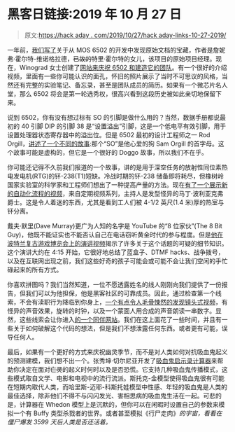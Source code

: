 # 黑客日链接:2019 年 10 月 27 日

> 原文:[https://hack aday . com/2019/10/27/hack aday-links-10-27-2019/](https://hackaday.com/2019/10/27/hackaday-links-october-27-2019/)

一年前，[我们写了](https://hackaday.com/2018/08/05/hackaday-links-august-5-2018/)关于从 MOS 6502 的开发中发现原始文档的宝藏，作者是詹妮弗·霍尔特-维诺格拉德，~~已故的~~特里·霍尔特的女儿，该项目的原始项目经理。现在，Winograd 女士创建了[网站来庆祝 6502 和建造它的团队](http://www.team6502.org/)。有一个很好的介绍视频，里面有一些你可能认识的面孔，怀旧的照片展示了当时不可思议的风格，当然还有完整的实验笔记、备忘录，甚至是团队成员的简历。如果有一个微芯片名人堂，那么 6502 将会是第一轮选秀权，很高兴看到这段历史被如此亲切地保留下来。

说到 6502，你有没有想过标有 SO 的引脚是做什么用的？当然，数据手册都说最初的 40 引脚 DIP 的引脚 38 是“设置溢出”引脚，这是一个低电平有效引脚，用于设置处理器状态寄存器中的溢出位。但是 6502 最初的设计工程师之一 Rod Orgill，[讲述了一个不同的故事](https://twitter.com/team6502/status/1187780920624865281):那个“SO”是他心爱的狗 Sam Orgill 的首字母。这个故事可能是虚构的，但它是一个很好的 Doggo 故事，所以我们不在乎。

你可能还记得不久前我们报道的一个故事，讲的是用于深空任务的放射性同位素热电发电机(RTG)的钚-238(T1)短缺。冷战时期的钚-238 储备即将耗尽，但橡树岭国家实验室的科学家和工程师们想出了一种提高产量的方法。现在[有了一个展示新的自动化流程的视频](https://www.youtube.com/watch?v=-sh5XZo5wRE)，来自定期视频系列，主持人是发型怪异的马丁·波利亚克弗爵士。这是令人着迷的东西，尤其是看到工人们被 4-1/2 英尺(1.4 米)厚的热室与钚分离。

戴夫·默里(Dave Murray)更广为人知的名字是 YouTube 的“8 位家伙”(The 8 Bit Guy)，他既不能证实也不能否认自己在电话窃听黄金时代的参与程度。但是[他在波特兰复古游戏博览会上的演讲视频](https://www.youtube.com/watch?v=4tHyZdtXULw)揭示了许多关于这个话题的可疑的细节知识。这个演讲大约在 4:15 开始，它很好地总结了蓝盒子、DTMF hacks、战争拨号，以及在互联网出现之前，我们这些好奇的孩子可能会或可能不会让我们空闲的手忙碌起来的所有方式。

你喜欢拼图吗？我们当然知道，一位不愿透露姓名的线人刚刚向我们提供了一份报告，但我们可以为他担保，他是黑客社区的可靠成员。因此，通过检查第一个线索，不会有渎职行为降临到你身上，[一个有点令人毛骨悚然的发现镜头式视频](https://www.youtube.com/watch?v=nG45Y2SDhhk)，有怪异的声音效果，旋转的时钟，以及一个蒙面人用合成的声音朗读一串数字。显然，这些线索会让你进入[的一个同伴网站](http://www.13thkey.com/)。我们在这上面花了一些时间，并且有一些关于如何破解这个代码的想法，但是我们不想泄露任何东西。或者更有可能，误导任何人。

最后，如果有一个更好的方式来庆祝幽灵季节，而不是对人类如何对抗吸血鬼起义的预测建模，我们想不出一个。张秀坤·切尔尼亚开发了[吸血鬼启示录计算器](https://www.omnicalculator.com/other/humans-vs-vampires)来帮助你决定在面对~~亡灵~~的起义时何时以及是否恐慌。它支持几种吸血鬼传播模式，这些模式取自文学、电影和电视中的流行流派。斯托克-金模型使得吸血鬼很有可能在短期内取代人类，而哈里斯-迈耶-科斯托娃模型中性感、年轻的吸血鬼是人类的最佳选择，除非他们不得不与闪闪发光、害相思病的吸血鬼生活在一起。可悲的是，计算器在 Whedon 模型上是沉默的，但你可以在闲暇时设置自己的参数来模拟一个有 Buffy 类型杀戮者的世界。或者甚至模拟《行尸走肉》*的宇宙，看看在僵尸爆发 3599 天后人类是否还活着。*